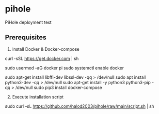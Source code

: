 # pihole
PiHole deployment test

Prerequisites
-------------
1)	Install Docker & Docker-compose

curl -sSL https://get.docker.com | sh

sudo usermod -aG docker pi
sudo systemctl enable docker

sudo apt-get install libffi-dev libssl-dev -qq > /dev/null
sudo apt install python3-dev -qq > /dev/null
sudo apt-get install -y python3 python3-pip -qq > /dev/null
sudo pip3 install docker-compose

2) Execute installation script

sudo curl -sL https://github.com/halod2003/pihole/raw/main/script.sh | sh
